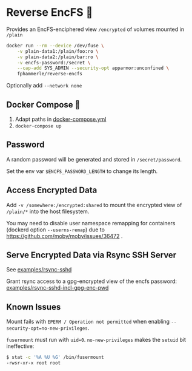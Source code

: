 # Reverse EncFS 🐳

Provides an EncFS-enciphered view `/encrypted` of volumes mounted in `/plain`

```sh
docker run --rm --device /dev/fuse \
    -v plain-data1:/plain/foo:ro \
    -v plain-data2:/plain/bar:ro \
    -v encfs-password:/secret \
    --cap-add SYS_ADMIN --security-opt apparmor:unconfined \
    fphammerle/reverse-encfs
```

Optionally add `--network none`

## Docker Compose 🐙

1. Adapt paths in [docker-compose.yml](docker-compose.yml)
2. `docker-compose up`

## Password

A random password will be generated and stored in `/secret/password`.

Set the env var `$ENCFS_PASSWORD_LENGTH` to change its length.

## Access Encrypted Data

Add `-v /somewhere:/encrypted:shared` to mount the encrypted view of `/plain/*` into the host filesystem.

You may need to disable user namespace remapping for containers
(dockerd option `--userns-remap`)
due to https://github.com/moby/moby/issues/36472 .

## Serve Encrypted Data via Rsync SSH Server

See [examples/rsync-sshd](examples/rsync-sshd/docker-compose.yml)

Grant rsync access to a gpg-encrypted view of the encfs password:
[examples/rsync-sshd-incl-gpg-enc-pwd](examples/rsync-sshd-incl-gpg-enc-pwd/docker-compose.yml)

## Known Issues

Mount fails with `EPERM / Operation not permitted`
when enabling `--security-opt=no-new-privileges`.

`fusermount` must run with `uid=0`.
`no-new-privileges` makes the `setuid` bit ineffective:
```sh
$ stat -c '%A %U %G' /bin/fusermount
-rwsr-xr-x root root
```
